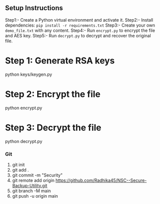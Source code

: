 ## Setup Instructions

Step1:- Create a Python virtual environment and activate it.
Step2:- Install dependencies: `pip install -r requirements.txt`
Step3:- Create your own `demo_file.txt` with any content.
Step4:- Run `encrypt.py` to encrypt the file and AES key.
Step5:- Run `decrypt.py` to decrypt and recover the original file.

# Step 1: Generate RSA keys
python keys/keygen.py

# Step 2: Encrypt the file
python encrypt.py

# Step 3: Decrypt the file
python decrypt.py

### Git 
1. git init
2. git add .
3. git commit -m "Security"
4. git remote add origin https://github.com/Radhika45/NSC--Secure-Backup-Utility.git
5. git branch -M main
6. git push -u origin main
